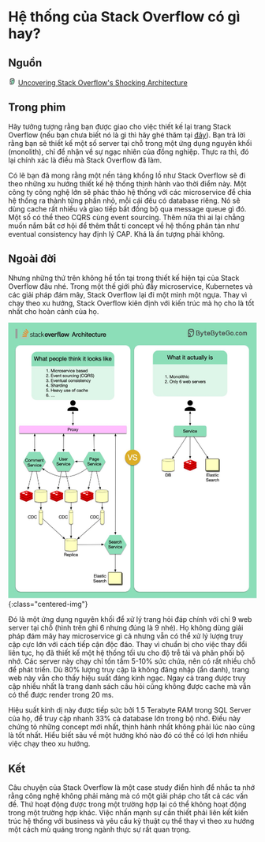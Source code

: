 # Hệ thống của Stack Overflow có gì hay?

## Nguồn

<img src="../../assets/images/bytebytego.png" width="16" height="16"/> [Uncovering Stack Overflow's Shocking Architecture](https://www.youtube.com/watch?v=fKc050dvNIE)

## Trong phim

Hãy tưởng tượng rằng bạn được giao cho việc thiết kế lại trang Stack Overflow (nếu bạn chưa biết nó là gì thì hãy ghé thăm tại [đây](https://stackoverflow.com/)). Bạn trả lời rằng bạn sẽ thiết kế một số server tại chỗ trong một ứng dụng nguyên khối (monolith), chỉ để nhận về sự ngạc nhiên của đồng nghiệp. Thực ra thì, đó lại chính xác là điều mà Stack Overflow đã làm.

Có lẽ bạn đã mong rằng một nền tảng khổng lồ như Stack Overflow sẽ đi theo những xu hướng thiết kế hệ thống thịnh hành vào thời điểm này. Một công ty công nghệ lớn sẽ phác thảo hệ thống với các microservice để chia hệ thống ra thành từng phần nhỏ, mỗi cái đều có database riêng. Nó sẽ dùng cache rất nhiều và giao tiếp bất đồng bộ qua message queue gì đó. Một số có thể theo CQRS cùng event sourcing. Thêm nữa thì ai lại chẳng muốn nắm bắt cơ hội để thêm thắt tí concept về hệ thống phân tán như eventual consistency hay định lý CAP. Khá là ấn tượng phải không. 

## Ngoài đời

Nhưng những thứ trên không hề tồn tại trong thiết kế hiện tại của Stack Overflow đâu nhé. Trong một thế giới phủ đầy microservice, Kubernetes và các giải pháp đám mây, Stack Overflow lại đi một mình một ngựa. Thay vì chạy theo xu hướng, Stack Overflow kiên định với kiến trúc mà họ cho là tốt nhất cho hoàn cảnh của họ.

![](../assets/ByteByteGo/stackoverflow_architecture/figure1.jpeg){:class="centered-img"}

Đó là một ứng dụng nguyên khối để xử lý trang hỏi đáp chính với chỉ 9 web server tại chỗ (hình trên ghi 6 nhưng đúng là 9 nhé). Họ không dùng giải pháp đám mây hay microservice gì cả nhưng vẫn có thể xử lý lượng truy cập cực lớn với cách tiếp cận độc đáo. Thay vì chuẩn bị cho việc thay đổi liên tục, họ đã thiết kế một hệ thống tối ưu cho độ trễ tải và phân phối bộ nhớ. Các server này chạy chỉ tốn tầm 5-10% sức chứa, nên có rất nhiều chỗ để phát triển. Dù 80% lượng truy cập là không đăng nhập (ẩn danh), trang web này vẫn cho thấy hiệu suất đáng kinh ngạc. Ngay cả trang được truy cập nhiều nhất là trang danh sách câu hỏi cũng không được cache mà vẫn có thể được render trong 20 ms.

Hiệu suất kinh dị này được tiếp sức bởi 1.5 Terabyte RAM trong SQL Server của họ, để truy cập nhanh 33% cả database lớn trong bộ nhớ. Điều này chứng tỏ những concept mới nhất, thịnh hành nhất không phải lúc nào cũng là tốt nhất. Hiểu biết sâu về một hướng khó nào đó có thể có lợi hơn nhiều việc chạy theo xu hướng.

## Kết

Câu chuyện của Stack Overflow là một case study điển hình để nhắc ta nhớ rằng công nghệ không phải mảng mà có một giải pháp cho tất cả các vấn đề. Thứ hoạt động được trong một trường hợp lại có thể không hoạt động trong một trường hợp khác. Việc nhấn mạnh sự cần thiết phải liên kết kiến trúc hệ thống với business và yêu cầu kỹ thuật cụ thể thay vì theo xu hướng một cách mù quáng trong ngành thực sự rất quan trọng.
